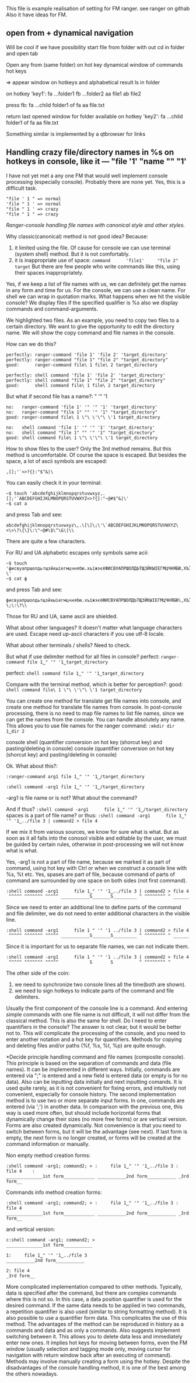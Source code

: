 This file is example realisation of setting for FM ranger. see ranger on githab
Also it have ideas for FM.

open from + dynamical navigation
----------------------------------------------------------------------

Will be cool if we have possibility start file from folder with out cd in folder and open tab

Open any from (same folder) on hot key
dynamical window of commands hot keys

=> appear window on hotkeys and alphabetical result ls in folder

on hotkey 'key1':
fa       ...folder1
fb       ...folder2
aa       file1
ab       file2

press fb:
fa       ...child folder1 of fa
aa       file.txt

return last opened window for folder available on hotkey 'key2':
fa       ...child folder1 of fa
aa       file.txt

Something similar is implemented by a qtbrowser for links

Handling crazy file/directory names in %s on hotkeys in console, like it — "file '1' "name "" "1'
----------------------------------------------------------------------

I have not yet met a any one FM that would well implement console processing (especially console). Probably there are none yet. Yes, this is a difficult task.
```
"file ' 1 " => normal
'file " 1 ' => normal
"file " 1 ' => crazy
"file " 1 " => crazy
```

*Ranger-console handling file names with canonical style and other styles.*

Why classic(canonical) method is not good idea? Because:
1. it limited using the file. Of cause for console we can use terminal (system shell) method. But it is not comfortably.
2. it is inappropriate use of space:
`command      'file1'     "file 2" target`
But there are few people who write commands like this, using their spaces inappropriately.

Yes, if we keep a list of file names with us, we can definitely get the names in any form and time for us. For the console, we can use a clean name. For shell we can wrap in quotation marks.
What happens when we hit the visible console? We display files if the specified qualifier is %s also we display commands and command-arguments.

We highlighted two files.
As an example, you need to copy two files to a certain directory. We want to give the opportunity to edit the directory name. We will show the copy command and file names in the console.

How can we do this?
```
perfectly: ranger-command 'file 1' 'file 2' 'target_directory'
perfectly: ranger-command "file 1" "file 2" "target_directory"
good:      ranger-command file\ 1 file\ 2 target_directory

perfectly: shell command 'file 1' 'file 2' 'target_directory'
perfectly: shell command "file 1" "file 2" "target_directory"
good:      shell command file\ 1 file\ 2 target_directory
```

But what if second file has a name?: " '" '1
```
no:   ranger-command 'file 1' '" '" '1' 'target_directory'
no:   ranger-command "file 1" "" '" '1" "target_directory"
good: ranger-command file\ 1 \"\ \'\"\ \'1 target_directory

no:   shell command 'file 1' '" '" '1' 'target_directory'
no:   shell command "file 1" "" '" '1" "target_directory"
good: shell command file\ 1 \"\ \'\"\ \'1 target_directory
```

How to show files to the user? Only the 3rd method remains. But this method is uncomfortable.
Of course the space is escaped. But besides the space, a lot of ascii symbols are escaped:
```
,[];'`<>?{}:"$^&|\
```
You can easily check it in your terminal:
```
~$ touch 'abcdefghijklmnopqrstuvwxyz,.[];'`ABCDEFGHIJKLMNOPQRSTUVWXYZ<>?{}:"~@#$^&|\'
~$ cat a
```
and press Tab
and see:
```
abcdefghijklmnopqrstuvwxyz\,.\[\]\;\'\`ABCDEFGHIJKLMNOPQRSTUVWXYZ\<\>\?\{\}\:\"~@#\$\^\&\|\\
```

There are quite a few characters.

For RU and UA alphabetic escapes only symbols same acii:
```
~$ touch 'фисвуапршолдьтщзйкыіегмцчнябю.хъїжэєёФИСВУАПРШОЛДЬТЩЗЙКЫІЕГМЦЧНЯБЮ,ХЪЇЖЭЄЁ"№;:?\'
~$ cat ф
```
and press Tab
and see:
```
фисвуапршолдьтщзйкыіегмцчнябю.хъїжэєёФИСВУАПРШОЛДЬТЩЗЙКЫІЕГМЦЧНЯБЮ\,ХЪЇЖЭЄЁ\"№\;\:\?\\
```

Those for RU and UA, same ascii are shielded.

What about other languages?
It doesn't matter what language characters are used. Escape need up-ascii characters if you use utf-8 locale.

What about other terminals / shells? Need to check.

But what if use delimiter method for all files in console?
perfect: `ranger-command file 1‿" '" '1‿target_directory`

perfect: `shell command file 1‿" '" '1‿target_directory`

Compare with the terminal method, which is better for perception?:
good:    `shell command file\ 1 \"\ \'\"\ \'1 target_directory`

You can create one method for translate get file names into console, and create one method for translate file names from console.
In post-console processing, there is no need to map file names to list file names, since we can get the names from the console. You can handle absolutely any name.
This allows you to use file names for the ranger command:
`:mkdir dir 1‿dir 2`

console shell (quantifier conversion on hot key (shorcut key) and pasting/deleting in console)
console (quantifier conversion on hot key (shorcut key) and pasting/deleting in console)

Ok. What about this?:
```
:ranger-command arg1 file 1‿" '" '1‿/target_directory

:shell command -arg1 file 1‿" '" '1‿/target_directory
```
-arg1 is file name or is not? What about the command?

And if thus?
`:shell command -arg1      file 1‿" '" '1‿/target_directory`
spaces is a part of file name?
or thus:
`:shell command -arg1      file 1‿" '" '1‿../file 3 | command2 > file 4`

If we mix it from various sources, we know for sure what is what. But as soon as it all falls into the conosol visible and editable by the user, we must be guided by certain rules, otherwise in post-processing we will not know what is what.

Yes, -arg1 is not a part of file name, because we marked it as part of command, using hot key with Ctrl or when we construct a console line with %s, %t etc.
Yes, spases are part of file, because command of parts of command are surrounded by one space on both sides (not first command).
```
:shell command -arg1      file 1‿" '" '1‿../file 3 | command2 > file 4
 ^^^^^ ^^^^^^^ ^^^^^ ___________S_______S_________ ^ ^^^^^^^^ ^ ______
```
Since we need to enter an additional line to define parts of the command and file delimiter, we do not need to enter additional characters in the visible line.
```
:shell command -arg1      file 1 " '" '1 ../file 3 | command2 > file 4
 ^^^^^ ^^^^^^^ ^^^^^ ___________S_______S_________ ^ ^^^^^^^^ ^ ______
```
Since it is important for us to separate file names, we can not indicate them.
```
:shell command -arg1      file 1 " '" '1 ../file 3 | command2 > file 4
 ^^^^^ ^^^^^^^ ^^^^^            S       S          ^ ^^^^^^^^ ^
```
The other side of the coin:
1. we need to synchronize two console lines all the time(both are shown).
2. we need to sign hotkeys to indicate parts of the command and file delimiters.

Usually the first component of the console line is a command. And entering simple commands with one file name is not difficult, it will not differ from the classical method. This is also the same for shell.
Do I need to enter quantifiers in the console? The answer is not clear, but it would be better not to. This will complicate the processing of the console, and you need to enter another notation and a hot key for quantifiers. Methods for copying and deleting files and/or paths (%f, %s, %t, %p) are quite enough.

*Decide principle handling command and file names (composite console).
This principle is based on the separation of commands and data (file names).
It can be implemented in different ways. Initially, commands are entered via ";" is entered and a new field is entered data (or empty is for no data). Also can be inputting data initially and next inputting comands. It is used quite rarely, as it is not convenient for fixing errors, and intuitively not convenient, especially for console history.
The second implementation method is to use two or more separate input forms. In one, commands are entered (via ';') in another data. In comparison with the previous one, this way is used more often, but should include horizontal forms that dynamically change their sizes (no more free forms) or are vertical version. Forms are also created dynamically. Not convenience is that you need to switch between forms, but it will be the advantage (see next). If last form is empty, the next form is no longer created, or forms will be created at the command information or manually.

Non empty method creation forms:
```
:shell command -arg1; command2; > :     file 1‿" '" '1‿../file 3 : file 4    :
______________1st form____________ ___________2nd form___________ _3rd form__
```

Commands info method creation forms:
```
:shell command -arg1; command2; > :     file 1‿" '" '1‿../file 3 : file 4
______________1st form____________ ___________2nd form___________ _3rd form__
```

and vertical version:
```
c:shell command -arg1; command2; > 
______________1st form___________

1:     file 1‿" '" '1‿../file 3
___________2nd form___________

2: file 4
_3rd form__
```

More complicated implementation compared to other methods.
Typically, data is specified after the command, but there are complex commands where this is not so. In this case, a data position quantifier is used for the desired command.
If the same data needs to be applied in two commands, a repetition quantifier is also used (similar to string formatting method). It is also possible to use a quantifier form data. This complicates the use of this method.
The advantages of the method can be reproduced in history as a commands and data and as only a commands. Also suggests implement switching between it. This allows you to delete data less and immediately enter new ones.
It implies hot keys for moving between forms, even the FM window (usually selection and tagging mode only, moving cursor for navigation with return window back after an executing of command).
Methods may involve manually creating a form using the hotkey.
Despite the disadvantages of the console handling method, it is one of the best among the others nowadays.